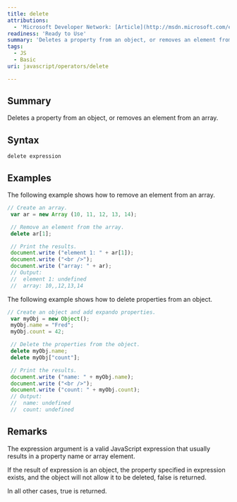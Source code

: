 ```yaml
---
title: delete
attributions:
  - 'Microsoft Developer Network: [Article](http://msdn.microsoft.com/en-us/library/ie/2b2z052x(v=vs.94).aspx)'
readiness: 'Ready to Use'
summary: 'Deletes a property from an object, or removes an element from an array.'
tags:
  - JS
  - Basic
uri: javascript/operators/delete

---
```

## Summary

Deletes a property from an object, or removes an element from an array.

## Syntax

    delete expression

## Examples

The following example shows how to remove an element from an array.

``` js
// Create an array.
 var ar = new Array (10, 11, 12, 13, 14);

 // Remove an element from the array.
 delete ar[1];

 // Print the results.
 document.write ("element 1: " + ar[1]);
 document.write ("<br />");
 document.write ("array: " + ar);
 // Output:
 //  element 1: undefined
 //  array: 10,,12,13,14
```

The following example shows how to delete properties from an object.

``` js
// Create an object and add expando properties.
 var myObj = new Object();
 myObj.name = "Fred";
 myObj.count = 42;

 // Delete the properties from the object.
 delete myObj.name;
 delete myObj["count"];

 // Print the results.
 document.write ("name: " + myObj.name);
 document.write ("<br />");
 document.write ("count: " + myObj.count);
 // Output:
 //  name: undefined
 //  count: undefined
```

## Remarks

The expression argument is a valid JavaScript expression that usually results in a property name or array element.

If the result of expression is an object, the property specified in expression exists, and the object will not allow it to be deleted, false is returned.

In all other cases, true is returned.

